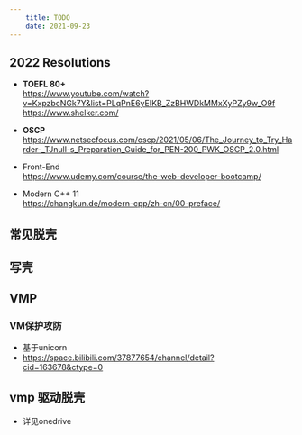 ```yaml
---
    title: TODO
    date: 2021-09-23
--- 
```


## 2022 Resolutions

- **TOEFL 80+**
  <br>https://www.youtube.com/watch?v=KxpzbcNGk7Y&list=PLqPnE6yEIKB_ZzBHWDkMMxXyPZy9w_O9f
  <br>https://www.shelker.com/
- **OSCP**<br>
 https://www.netsecfocus.com/oscp/2021/05/06/The_Journey_to_Try_Harder-_TJnull-s_Preparation_Guide_for_PEN-200_PWK_OSCP_2.0.html

- Front-End<br>
  https://www.udemy.com/course/the-web-developer-bootcamp/

- Modern C++ 11<br>
  https://changkun.de/modern-cpp/zh-cn/00-preface/

## 常见脱壳
## 写壳 
## VMP

### VM保护攻防
- 基于unicorn
- https://space.bilibili.com/37877654/channel/detail?cid=163678&ctype=0

## vmp 驱动脱壳

- 详见onedrive

